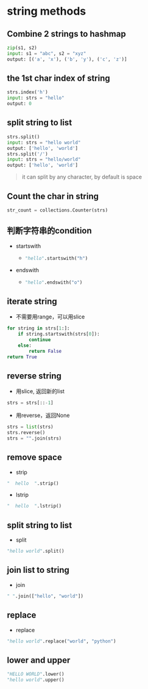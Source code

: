 # string methods

## Combine 2 strings to hashmap

```python
zip(s1, s2)
input: s1 = "abc", s2 = "xyz"
output: [('a', 'x'), ('b', 'y'), ('c', 'z')]
```

## the 1st char index of string

```python
strs.index('h')
input: strs = "hello"
output: 0
```

## split string to list

```python
strs.split()
input: strs = "hello world"
output: ['hello', 'world']
strs.split('/')
input: strs = "hello/world"
output: ['hello', 'world']
```
> it can split by any character, by default is space

## Count the char in string

```python
str_count = collections.Counter(strs)
```

## 判断字符串的condition
- startswith
  - ```python
    "hello".startswith("h")
    ```
- endswith
  - ```python
    "hello".endswith("o")
    ```

## iterate string

- 不需要用range，可以用slice
```python
for string in strs[1:]:
    if string.startswith(strs[0]):
        continue
    else:
        return False
return True
```

## reverse string
- 用slice, 返回新的list
```python
strs = strs[::-1]
```
- 用reverse，返回None
```python
strs = list(strs)
strs.reverse()
strs = "".join(strs)
```

## remove space
- strip
```python
"  hello  ".strip()
```
- lstrip
```python
"  hello  ".lstrip()
```

## split string to list
- split
```python
"hello world".split()
```

## join list to string
- join
```python
" ".join(["hello", "world"])
```

## replace
- replace
```python
"hello world".replace("world", "python")
```

## lower and upper
```python
"HELLO WORLD".lower()
"hello world".upper()
```
